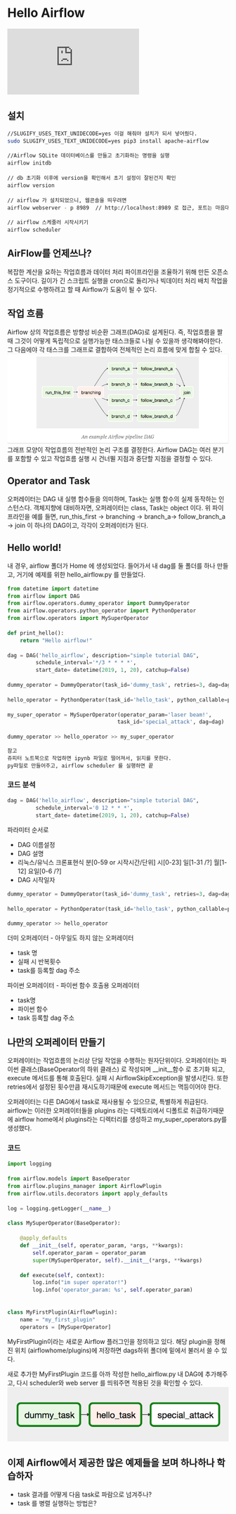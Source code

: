 # Hello Airflow
![guide](https://aldente0630.github.io/data-engineering/2018/06/17/developing-workflows-with-apache-airflow.html)

## 설치
```bash
//SLUGIFY_USES_TEXT_UNIDECODE=yes 이걸 해줘야 설치가 되서 넣어줬다.
sudo SLUGIFY_USES_TEXT_UNIDECODE=yes pip3 install apache-airflow

//Airflow SQLite 데이터베이스를 만들고 초기화하는 명령을 실행
airflow initdb

// db 초기화 이후에 version을 확인해서 초기 설정이 잘된건지 확인
airflow version

// airflow 가 설치되었으니, 웹콘솔을 띄우려면
airflow webserver - p 8989  // http://localhost:8989 로 접근, 포트는 마음대로

// airflow 스케줄러 시작시키기
airflow scheduler
```

## AirFlow를 언제쓰나?
 복잡한 계산을 요하는 작업흐름과 데이터 처리 파이프라인을 조율하기 위해 만든 오픈소스 도구이다. 길이가 긴 스크립트 실행을 cron으로 돌리거나 빅데이터 처리 배치 작업을 정기적으로 수행하려고 할 때 Airflow가 도움이 될 수 있다.

## 작업 흐름
Airflow 상의 작업흐름은 방향성 비순환 그래프(DAG)로 설계된다. 즉, 작업흐름을 짤 때 그것이 어떻게 독립적으로 실행가능한 태스크들로 나뉠 수 있을까 생각해봐야한다. 그 다음에야 각 태스크를 그래프로
결합하여 전체적인 논리 흐름에 맞게 합칠 수 있다.
![DAG](https://github.com/cacacoo/stack/blob/master/resource/images/airflow_1_DAG.png)
그래프 모양이 작업흐름의 전반적인 논리 구조를 결정한다. Airflow DAG는 여러 분기를 포함할 수 있고 작업흐름 실행 시 건너뛸 지점과 중단할 지점을 결정할 수 있다.

## Operator and Task
오퍼레이터는 DAG 내 실행 함수들을 의미하며, Task는 실행 함수의 실제 동작하는 인스턴스다. 객체지향에 대비하자면, 오퍼레이터는 class, Task는 object 이다.
위 파이프라인을 예를 들면, run_this_first -> branching -> branch_a-> follow_branch_a -> join 이 하나의 DAG이고, 각각이 오퍼레이터가 된다.

## Hello world!
내 경우, airflow 폴더가 Home 에 생성되었다.
들어가서 내 dag를 둘 폴더를 하나 만들고, 거기에 예제를 위한 hello_airflow.py 를 만들었다.
```python
from datetime import datetime
from airflow import DAG
from airflow.operators.dummy_operator import DummyOperator
from airflow.operators.python_operator import PythonOperator
from airflow.operators import MySuperOperator

def print_hello():
    return "Hello airflow!"

dag = DAG('hello_airflow', description="simple tutorial DAG",
         schedule_interval='*/3 * * * *',
         start_date= datetime(2019, 1, 20), catchup=False)

dummy_operator = DummyOperator(task_id='dummy_task', retries=3, dag=dag)

hello_operator = PythonOperator(task_id='hello_task', python_callable=print_hello, dag=dag)

my_super_operator = MySuperOperator(operator_param='laser beam!',
                                   task_id='special_attack', dag=dag)

dummy_operator >> hello_operator >> my_super_operator
```

```
참고
쥬피터 노트북으로 작업하면 ipynb 파일로 떨어져서, 읽지를 못한다.
py파일로 만들어주고, airflow scheduler 를 실행하면 끝
```


### 코드 분석
```python
dag = DAG('hello_airflow', description="simple tutorial DAG",
         schedule_interval='0 12 * * *',
         start_date= datetime(2019, 1, 20), catchup=False)
```
파라미터 순서로
- DAG 이름설정
- DAG 설명
- 리눅스/유닉스 크론표현식
  분[0-59 or 시작시간/단위] 시[0-23] 일[1-31 /?] 월[1-12] 요일[0-6 /?]
- DAG 시작일자

```python
dummy_operator = DummyOperator(task_id='dummy_task', retries=3, dag=dag)

hello_operator = PythonOperator(task_id='hello_task', python_callable=print_hello, dag=dag)

dummy_operator >> hello_operator
```

더미 오퍼레이터 - 아무일도 하지 않는 오퍼레이터
- task 명
- 실패 시 반복횟수
- task를 등록할 dag 주소

파이썬 오퍼레이터 - 파이썬 함수 호출용 오퍼레이터
- task명
- 파이썬 함수
- task 등록할 dag 주소


## 나만의 오퍼레이터 만들기
오퍼레이터는 작업흐름의 논리상 단일 작업을 수행하는 원자단위이다.
오퍼레이터는 파이썬 클래스(BaseOperator의 하위 클래스) 로 작성되며 __init__함수 로 초기화 되고, execute 메서드를 통해 호출된다. 실패 시 AirflowSkipException을 발생시킨다.
또한 retries에서 설정된 횟수만큼 재시도하기때문에 execute 메서드는 멱등이어야 한다.

오퍼레이터는 다른 DAG에서 task로 재사용될 수 있으므로, 특별하게 취급된다.
airflow는 이러한 오퍼레이터들을 plugins 라는 디렉토리에서 디폴트로 취급하기때문에 airflow home에서 plugins라는 디렉터리를 생성하고 my_super_operators.py를 생성했다.

### 코드
```python
import logging

from airflow.models import BaseOperator
from airflow.plugins_manager import AirflowPlugin
from airflow.utils.decorators import apply_defaults

log = logging.getLogger(__name__)

class MySuperOperator(BaseOperator):

    @apply_defaults
    def __init__(self, operator_param, *args, **kwargs):
        self.operator_param = operator_param
        super(MySuperOperator, self).__init__(*args, **kwargs)

    def execute(self, context):
        log.info("im super operator!")
        log.info('operator_param: %s', self.operator_param)


class MyFirstPlugin(AirflowPlugin):
    name = "my_first_plugin"
    operators = [MySuperOperator]
```

MyFirstPlugin이라는 새로운 Airflow 플러그인을 정의하고 있다. 해당 plugin을 정해진 위치 (airflowhome/plugins)에 저장하면 dags하위 폴더에 밑에서 불러서 쓸 수 있다.

새로 추가한 MyFirstPlugin 코드를 아까 작성한 hello_airflow.py 내 DAG에 추가해주고, 다시 scheduler와 web server 를 띄워주면 적용된 것을 확인할 수 있다.
![newTask](https://github.com/cacacoo/stack/blob/master/resource/images/airflow_1_task.png)

## 이제 Airflow에서 제공한 많은 예제들을 보며 하나하나 학습하자
- task 결과를 어떻게 다음 task로 파람으로 넘겨주나?
- task 를 병렬 실행하는 방법은?


